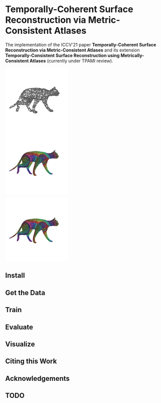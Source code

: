 # Temporally-Coherent Surface Reconstruction via Metric-Consistent Atlases

The implementation of the ICCV'21 paper **Temporally-Coherent Surface 
Reconstruction via Metric-Consistent Atlases** and its extension 
**Temporally-Consistent Surface Reconstruction using Metrically-Consistent 
Atlases** (currently under TPAMI review).

<div float="left" style="padding: 0; margin: 0; font-size:0;">
  <img src="doc/img/teaser/cat_walk_pcloud.gif" width="200" border="0" style="display: block; margin: 0px; padding: 0px" />
  <img src="doc/img/teaser/cat_walk_uv.gif" width="200" border="0" style="display: block; margin: 0px; padding: 0px" />
</div>
<p float="left">
  <img src="doc/img/teaser/cat_walk_uv.gif" width="200" />
</p>

## Install

## Get the Data

## Train

## Evaluate

## Visualize

## Citing this Work

## Acknowledgements

## TODO
